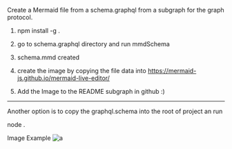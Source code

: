 Create a Mermaid file from a schema.graphql from a subgraph for the graph protocol.

1.  npm install -g .

2.  go to schema.graphql directory and run
    mmdSchema

3.  schema.mmd created

4.  create the image by copying the file data into
    https://mermaid-js.github.io/mermaid-live-editor/

5.  Add the Image to the README subgraph in github :)

---

Another option is to copy the graphql.schema into the root of project an run

node .

Image Example
![a](https://user-images.githubusercontent.com/944960/168407075-a11713f3-96a7-41bf-86a2-9f97ad160c51.jpg)

